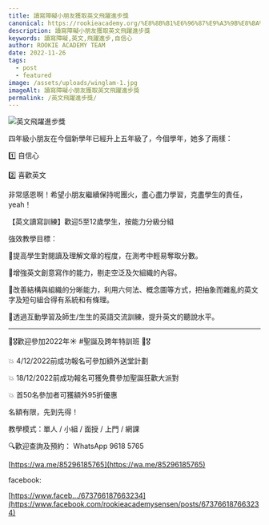```yaml
---
title: 讀寫障礙小朋友獲取英文飛躍進步獎
canonical: https://rookieacademy.org/%E8%8B%B1%E6%96%87%E9%A3%9B%E8%BA%8D%E9%80%B2%E6%AD%A5%E7%8D%8E/
description: 讀寫障礙小朋友獲取英文飛躍進步獎
keywords: 讀寫障礙,英文,飛躍進步,自信心
author: ROOKIE ACADEMY TEAM
date: 2022-11-26
tags:
  - post
  - featured
image: /assets/uploads/winglam-1.jpg
imageAlt: 讀寫障礙小朋友獲取英文飛躍進步獎
permalink: /英文飛躍進步獎/
---
```

![英文飛躍進步獎](/assets/uploads/winglam-2.jpg)

四年級小朋友在今個新學年已經升上五年級了，今個學年，她多了兩樣：

1️⃣ 自信心

2️⃣ 喜歡英文

非常感恩啊！希望小朋友繼續保持呢團火，盡心盡力學習，克盡學生的責任，yeah！

【英文讀寫訓練】歡迎5至12歲學生，按能力分級分組

強效教學目標：

📝提高學生對閱讀及理解文章的程度，在測考中輕易奪取分數。

📝增強英文創意寫作的能力，剔走空泛及欠組織的內容。

📝改善結構與組織的分晰能力，利用六何法、概念圖等方式，把抽象而雜亂的英文字及短句組合得有系統和有條理。

📝透過互動學習及師生/生生的英語交流訓練，提升英文的聽說水平。

----------------------------------------------------------------------------------------------------

🥰🎖️歡迎參加2022年☀️ #聖誕及跨年特訓班 🥰🎖️

💥 4/12/2022前成功報名可參加額外送堂計劃

💥 18/12/2022前成功報名可獲免費參加聖誕狂歡大派對

💥 首50名參加者可獲額外95折優惠

名額有限，先到先得！

教學模式：單人 / 小組 / 面授 / 上門 / 網課

🔍歡迎查詢及預約： WhatsApp 9618 5765 

[https://wa.me/85296185765](https://wa.me/85296185765)

facebook:

[https://www.faceb.../673766187663234](https://www.facebook.com/rookieacademysensen/posts/673766187663234)